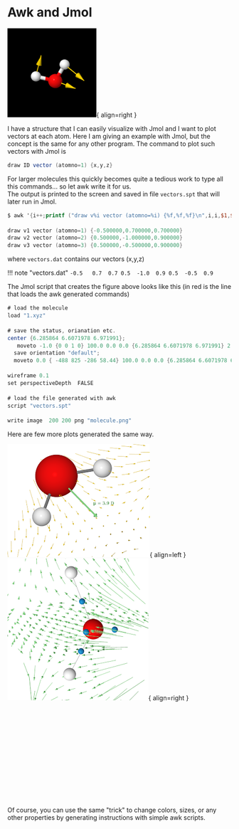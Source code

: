 # Awk and Jmol 
![Water molecule](../images/molecule.png){ align=right }

I have a structure that I can easily visualize with Jmol and I want to plot vectors at each atom. Here I am giving an example with Jmol, but the concept is the same for any other program. The command to plot such vectors with Jmol is 

``` java
draw ID vector (atomno=1) {x,y,z}
```

For larger molecules this quickly becomes quite a tedious work to type all this commands... so let awk write it for us.  
The output is printed to the screen and saved in file `vectors.spt` that will later run in Jmol.

``` awk hl_lines="1"
$ awk '{i++;printf ("draw v%i vector (atomno=%i) {%f,%f,%f}\n",i,i,$1,$2,$3)}' vectors.dat | tee vectors.spt

draw v1 vector (atomno=1) {-0.500000,0.700000,0.700000}
draw v2 vector (atomno=2) {0.500000,-1.000000,0.900000}
draw v3 vector (atomno=3) {0.500000,-0.500000,0.900000}
```

where `vectors.dat` contains our vectors (x,y,z)

!!! note "vectors.dat"
    ```
    -0.5   0.7  0.7
     0.5  -1.0  0.9
     0.5  -0.5  0.9
    ```

The Jmol script that creates the figure above looks like this (in red is the line that loads the awk generated commands)
``` java hl_lines="14"
# load the molecule
load "1.xyz"

# save the status, orianation etc.
center {6.285864 6.6071978 6.971991};
   moveto -1.0 {0 0 1 0} 100.0 0.0 0.0 {6.285864 6.6071978 6.971991} 2.1566827 {0 0 0} 0 0 0 3.0 0.0 0.0;
  save orientation "default";
  moveto 0.0 { -488 825 -286 58.44} 100.0 0.0 0.0 {6.285864 6.6071978 6.971991} 2.1566827 {0 0 0} 0 0 0 3.0 0.0 0.0;;

wireframe 0.1
set perspectiveDepth  FALSE

# load the file generated with awk
script "vectors.spt"

write image  200 200 png "molecule.png"
```

Here are few more plots generated the same way.

![GA](../images/GA.png){ align=left }
![GA](../images/water.png){ align=right }
<br/>
<br/>
<br/>
<br/>
<br/>
<br/>
<br/>
<br/>
<br/>
<br/>
<br/>
<br/>
<br/>
<br/>



Of course, you can use the same "trick" to change colors, sizes, or any other properties by generating instructions with simple awk scripts.
